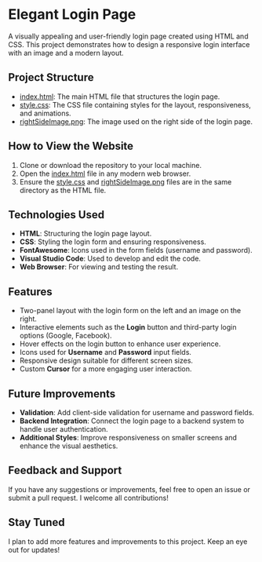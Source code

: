 # Elegant Login Page

A visually appealing and user-friendly login page created using HTML and CSS. This project demonstrates how to design a responsive login interface with an image and a modern layout.

## Project Structure

- [index.html](index.html): The main HTML file that structures the login page.
- [style.css](style.css): The CSS file containing styles for the layout, responsiveness, and animations.
- [rightSideImage.png](Image-Woman-Profl-Standing-w-iPad-Website.png): The image used on the right side of the login page.

## How to View the Website

1. Clone or download the repository to your local machine.
2. Open the [index.html](index.html) file in any modern web browser.
3. Ensure the [style.css](style.css) and [rightSideImage.png](Image-Woman-Profl-Standing-w-iPad-Website.png) files are in the same directory as the HTML file.

## Technologies Used

- **HTML**: Structuring the login page layout.
- **CSS**: Styling the login form and ensuring responsiveness.
- **FontAwesome**: Icons used in the form fields (username and password).
- **Visual Studio Code**: Used to develop and edit the code.
- **Web Browser**: For viewing and testing the result.

## Features

- Two-panel layout with the login form on the left and an image on the right.
- Interactive elements such as the **Login** button and third-party login options (Google, Facebook).
- Hover effects on the login button to enhance user experience.
- Icons used for **Username** and **Password** input fields.
- Responsive design suitable for different screen sizes.
- Custom **Cursor** for a more engaging user interaction.

## Future Improvements

- **Validation**: Add client-side validation for username and password fields.
- **Backend Integration**: Connect the login page to a backend system to handle user authentication.
- **Additional Styles**: Improve responsiveness on smaller screens and enhance the visual aesthetics.

## Feedback and Support

If you have any suggestions or improvements, feel free to open an issue or submit a pull request. I welcome all contributions!

## Stay Tuned

I plan to add more features and improvements to this project. Keep an eye out for updates!
